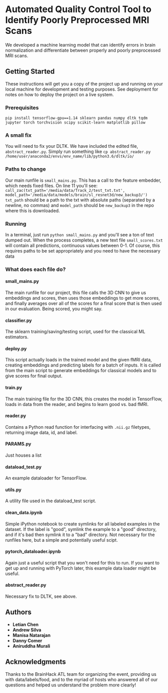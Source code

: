 # Automated Quality Control Tool to Identify Poorly Preprocessed MRI Scans

We developed a machine learning model that can identify errors in brain normalization and differentiate between properly and poorly preprocessed MRI scans.

## Getting Started

These instructions will get you a copy of the project up and running on your local machine for development and testing purposes. See deployment for notes on how to deploy the project on a live system.

### Prerequisites

```
pip install tensorflow-gpu==1.14 sklearn pandas numpy dltk tqdm jupyter torch torchvision scipy scikit-learn matplotlib pillow
```

### A small fix

You will need to fix your DLTK. We have included the edited file, `abstract_reader.py`. 
Simply run something like `cp abstract_reader.py /home/user/anaconda2/envs/env_name/lib/python3.6/dltk/io/`


### Paths to change

Our main runfile is `small_mains.py`. This has a call to the feature embedder, which needs fixed files. On line 11 you'll see:
```call_zac(txt_path='/media/data/Track_2/test_txt.txt', model_path='/media/data/models/brain/sl_resnet3d/new_backup3/')```
`txt_path` should be a path to the txt with absolute paths (separated by a newline, no commas) and `model_path` should be `new_backup3` in the repo where this is downloaded.

### Running

In a terminal, just run `python small_mains.py` and you'll see a ton of text dumped out. When the process completes, a new text file `small_scores.txt` will contain all predictions, continuous values between 0-1. Of course, this requires paths to be set appropriately and you need to have the necessary data

### What does each file do?

#### small_mains.py
The main runfile for our project, this file calls the 3D CNN to give us embeddings and scores, then uses those embeddings to get more scores, and finally averages over all of the scores for a final score that is then used in our evaluation. Being scored, you might say.

#### classifier.py
The sklearn training/saving/testing script, used for the classical ML estimators.

#### deploy.py
This script actually loads in the trained model and the given fMRI data, creating embeddings and predicting labels for a batch of inputs. It is called from the main script to generate embeddings for classical models and to give scores for final output.

#### train.py
The main training file for the 3D CNN, this creates the model in TensorFlow, loads in data from the reader, and begins to learn good vs. bad fMRI.

#### reader.py
Contains a Python read function for interfacing with `.nii.gz` filetypes, returning image data, id, and label.

#### PARAMS.py
Just houses a list

#### dataload_test.py
An example dataloader for TensorFlow.

#### utils.py
A utility file used in the dataload_test script.

#### clean_data.ipynb
Simple iPython notebook to create symlinks for all labeled examples in the dataset. If the label is "good", symlink the example to a "good" directory, and if it's bad then symlink it to a "bad" directory. Not necessary for the runfiles here, but a simple and potentially useful scipt.

#### pytorch_dataloader.ipynb
Again just a useful script that you won't need for this to run. If you want to get up and running with PyTorch later, this example data loader might be useful.

#### abstract_reader.py
Necessary fix to DLTK, see above.

## Authors

* **Letian Chen**
* **Andrew Silva**
* **Manisa Natarajan**
* **Danny Comer**
* **Aniruddha Murali**

## Acknowledgments

Thanks to the BrainHack ATL team for organizing the event, providing us with data/labels/food, and to the myriad of hosts who answered all of our questions and helped us understand the problem more clearly!
